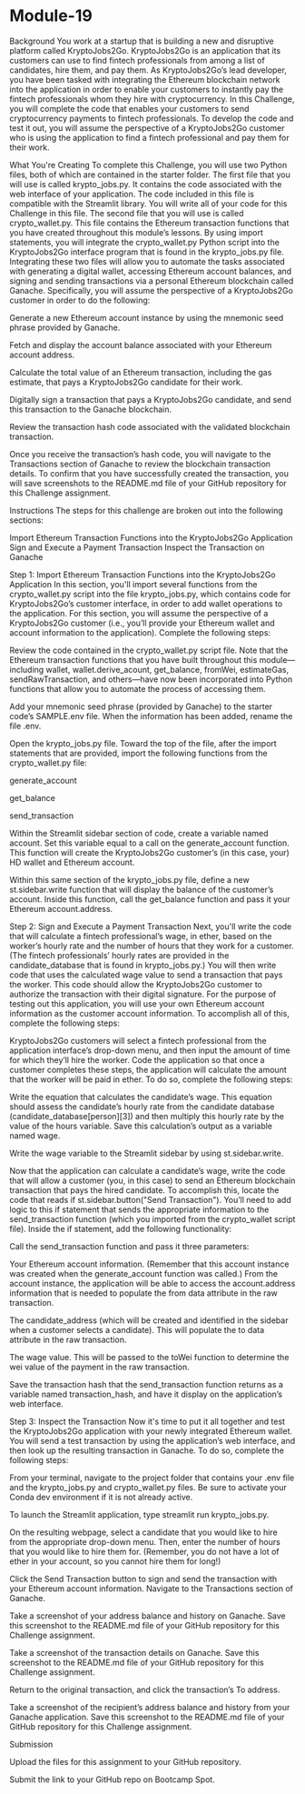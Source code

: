# Module-19
Background
You work at a startup that is building a new and disruptive platform called KryptoJobs2Go. KryptoJobs2Go is an application that its customers can use to find fintech professionals from among a list of candidates, hire them, and pay them. As KryptoJobs2Go’s lead developer, you have been tasked with integrating the Ethereum blockchain network into the application in order to enable your customers to instantly pay the fintech professionals whom they hire with cryptocurrency.
In this Challenge, you will complete the code that enables your customers to send cryptocurrency payments to fintech professionals. To develop the code and test it out, you will assume the perspective of a KryptoJobs2Go customer who is using the application to find a fintech professional and pay them for their work.

What You're Creating
To complete this Challenge, you will use two Python files, both of which are contained in the starter folder.
The first file that you will use is called krypto_jobs.py. It contains the code associated with the web interface of your application. The code included in this file is compatible with the Streamlit library. You will write all of your code for this Challenge in this file.
The second file that you will use is called crypto_wallet.py. This file contains the Ethereum transaction functions that you have created throughout this module’s lessons. By using import statements, you will integrate the crypto_wallet.py Python script into the KryptoJobs2Go interface program that is found in the krypto_jobs.py file.
Integrating these two files will allow you to automate the tasks associated with generating a digital wallet, accessing Ethereum account balances, and signing and sending transactions via a personal Ethereum blockchain called Ganache.
Specifically, you will assume the perspective of a KryptoJobs2Go customer in order to do the following:


Generate a new Ethereum account instance by using the mnemonic seed phrase provided by Ganache.


Fetch and display the account balance associated with your Ethereum account address.


Calculate the total value of an Ethereum transaction, including the gas estimate, that pays a KryptoJobs2Go candidate for their work.


Digitally sign a transaction that pays a KryptoJobs2Go candidate, and send this transaction to the Ganache blockchain.


Review the transaction hash code associated with the validated blockchain transaction.


Once you receive the transaction’s hash code, you will navigate to the Transactions section of Ganache to review the blockchain transaction details. To confirm that you have successfully created the transaction, you will save screenshots to the README.md file of your GitHub repository for this Challenge assignment.

Instructions
The steps for this challenge are broken out into the following sections:

Import Ethereum Transaction Functions into the KryptoJobs2Go Application
Sign and Execute a Payment Transaction
Inspect the Transaction on Ganache


Step 1: Import Ethereum Transaction Functions into the KryptoJobs2Go Application
In this section, you'll import several functions from the crypto_wallet.py script into the file krypto_jobs.py, which contains code for KryptoJobs2Go’s customer interface, in order to add wallet operations to the application. For this section, you will assume the perspective of a KryptoJobs2Go customer (i.e., you’ll provide your Ethereum wallet and account information to the application).
Complete the following steps:


Review the code contained in the crypto_wallet.py script file. Note that the Ethereum transaction functions that you have built throughout this module—including wallet, wallet.derive_acount, get_balance, fromWei, estimateGas, sendRawTransaction, and others—have now been incorporated into Python functions that allow you to automate the process of accessing them.


Add your mnemonic seed phrase (provided by Ganache) to the starter code’s SAMPLE.env file. When the information has been added, rename the file .env.


Open the krypto_jobs.py file. Toward the top of the file, after the import statements that are provided, import the following functions from the crypto_wallet.py file:


generate_account


get_balance


send_transaction




Within the Streamlit sidebar section of code, create a variable named account. Set this variable equal to a call on the generate_account function. This function will create the KryptoJobs2Go customer’s (in this case, your) HD wallet and Ethereum account.


Within this same section of the krypto_jobs.py file, define a new st.sidebar.write function that will display the balance of the customer’s account. Inside this function, call the get_balance function and pass it your Ethereum account.address.



Step 2: Sign and Execute a Payment Transaction
Next, you'll write the code that will calculate a fintech professional’s wage, in ether, based on the worker’s hourly rate and the number of hours that they work for a customer. (The fintech professionals’ hourly rates are provided in the candidate_database that is found in krypto_jobs.py.)
You will then write code that uses the calculated wage value to send a transaction that pays the worker. This code should allow the KryptoJobs2Go customer to authorize the transaction with their digital signature. For the purpose of testing out this application, you will use your own Ethereum account information as the customer account information.
To accomplish all of this, complete the following steps:


KryptoJobs2Go customers will select a fintech professional from the application interface’s drop-down menu, and then input the amount of time for which they’ll hire the worker. Code the application so that once a customer completes these steps, the application will calculate the amount that the worker will be paid in ether. To do so, complete the following steps:


Write the equation that calculates the candidate’s wage. This equation should assess the candidate’s hourly rate from the candidate database (candidate_database[person][3]) and then multiply this hourly rate by the value of the hours variable. Save this calculation’s output as a variable named wage.


Write the wage variable to the Streamlit sidebar by using st.sidebar.write.




Now that the application can calculate a candidate’s wage, write the code that will allow a customer (you, in this case) to send an Ethereum blockchain transaction that pays the hired candidate. To accomplish this, locate the code that reads if st.sidebar.button("Send Transaction"). You’ll need to add logic to this if statement that sends the appropriate information to the send_transaction function (which you imported from the crypto_wallet script file). Inside the if statement, add the following functionality:


Call the send_transaction function and pass it three parameters:


Your Ethereum account information. (Remember that this account instance was created when the generate_account function was called.) From the account instance, the application will be able to access the account.address information that is needed to populate the from data attribute in the raw transaction.


The candidate_address (which will be created and identified in the sidebar when a customer selects a candidate). This will populate the to data attribute in the raw transaction.


The wage value. This will be passed to the toWei function to determine the wei value of the payment in the raw transaction.


Save the transaction hash that the send_transaction function returns as a variable named transaction_hash, and have it display on the application’s web interface.





Step 3: Inspect the Transaction
Now it's time to put it all together and test the KryptoJobs2Go application with your newly integrated Ethereum wallet. You will send a test transaction by using the application’s web interface, and then look up the resulting transaction in Ganache. To do so, complete the following steps:


From your terminal, navigate to the project folder that contains your .env file and the krypto_jobs.py and crypto_wallet.py files. Be sure to activate your Conda dev environment if it is not already active.


To launch the Streamlit application, type streamlit run krypto_jobs.py.


On the resulting webpage, select a candidate that you would like to hire from the appropriate drop-down menu. Then, enter the number of hours that you would like to hire them for. (Remember, you do not have a lot of ether in your account, so you cannot hire them for long!)


Click the Send Transaction button to sign and send the transaction with your Ethereum account information. Navigate to the Transactions section of Ganache.


Take a screenshot of your address balance and history on Ganache. Save this screenshot to the README.md file of your GitHub repository for this Challenge assignment.


Take a screenshot of the transaction details on Ganache. Save this screenshot to the README.md file of your GitHub repository for this Challenge assignment.




Return to the original transaction, and click the transaction’s To address.



Take a screenshot of the recipient’s address balance and history from your Ganache application. Save this screenshot to the README.md file of your GitHub repository for this Challenge assignment.



Submission


Upload the files for this assignment to your GitHub repository.


Submit the link to your GitHub repo on Bootcamp Spot.
